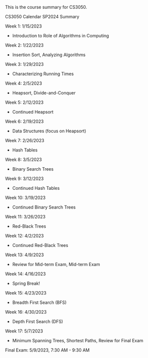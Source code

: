 This is the course summary for CS3050.

CS3050 Calendar SP2024 Summary

Week 1: 1/15/2023
- Introduction to Role of Algorithms in Computing

Week 2: 1/22/2023
- Insertion Sort, Analyzing Algorithms

Week 3: 1/29/2023
- Characterizing Running Times

Week 4: 2/5/2023
- Heapsort, Divide-and-Conquer

Week 5: 2/12/2023
- Continued Heapsort

Week 6: 2/19/2023
- Data Structures (focus on Heapsort)

Week 7: 2/26/2023
- Hash Tables

Week 8: 3/5/2023
- Binary Search Trees

Week 9: 3/12/2023
- Continued Hash Tables

Week 10: 3/19/2023
- Continued Binary Search Trees

Week 11: 3/26/2023
- Red-Black Trees

Week 12: 4/2/2023
- Continued Red-Black Trees

Week 13: 4/9/2023
- Review for Mid-term Exam, Mid-term Exam

Week 14: 4/16/2023
- Spring Break!

Week 15: 4/23/2023
- Breadth First Search (BFS)

Week 16: 4/30/2023
- Depth First Search (DFS)

Week 17: 5/7/2023
- Minimum Spanning Trees, Shortest Paths, Review for Final Exam

Final Exam: 5/9/2023, 7:30 AM - 9:30 AM
